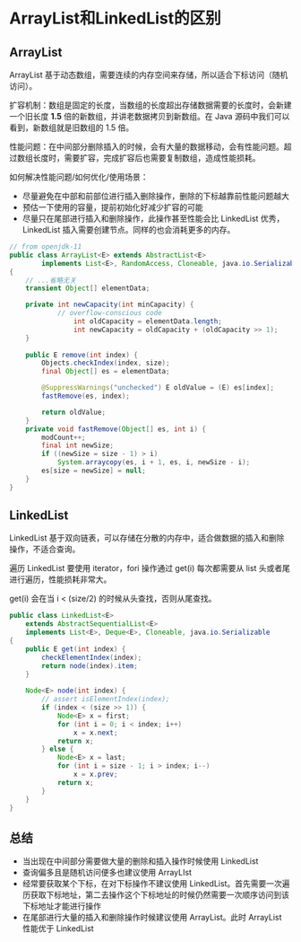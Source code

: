 # ArrayList和LinkedList的区别

## ArrayList

ArrayList 基于动态数组，需要连续的内存空间来存储，所以适合下标访问（随机访问）。

扩容机制：数组是固定的长度，当数组的长度超出存储数据需要的长度时，会新建一个旧长度 **1.5** 倍的新数组，并讲老数据拷贝到新数组。在 Java 源码中我们可以看到，新数组就是旧数组的 1.5 倍。

性能问题：在中间部分删除插入的时候，会有大量的数据移动，会有性能问题。超过数组长度时，需要扩容，完成扩容后也需要复制数组，造成性能损耗。

如何解决性能问题/如何优化/使用场景：

- 尽量避免在中部和前部位进行插入删除操作，删除的下标越靠前性能问题越大
- 预估一下使用的容量，提前初始化好减少扩容的可能
- 尽量只在尾部进行插入和删除操作，此操作甚至性能会比 LinkedList 优秀，LinkedList 插入需要创建节点。同样的也会消耗更多的内存。

```java
// from openjdk-11
public class ArrayList<E> extends AbstractList<E>
        implements List<E>, RandomAccess, Cloneable, java.io.Serializable
{
    // ...省略无关
    transient Object[] elementData;

    private int newCapacity(int minCapacity) {
            // overflow-conscious code
				int oldCapacity = elementData.length;
				int newCapacity = oldCapacity + (oldCapacity >> 1);          
    }
  
  	public E remove(int index) {
        Objects.checkIndex(index, size);
        final Object[] es = elementData;

        @SuppressWarnings("unchecked") E oldValue = (E) es[index];
        fastRemove(es, index);

        return oldValue;
    }
  	private void fastRemove(Object[] es, int i) {
        modCount++;
        final int newSize;
        if ((newSize = size - 1) > i)
            System.arraycopy(es, i + 1, es, i, newSize - i);
        es[size = newSize] = null;
    }
}

```



## LinkedList

LinkedList 基于双向链表，可以存储在分散的内存中，适合做数据的插入和删除操作，不适合查询。

遍历 LinkedList 要使用 iterator，fori 操作通过 get(i) 每次都需要从 list 头或者尾进行遍历，性能损耗非常大。

get(i) 会在当 i < (size/2) 的时候从头查找，否则从尾查找。

```java
public class LinkedList<E>
    extends AbstractSequentialList<E>
    implements List<E>, Deque<E>, Cloneable, java.io.Serializable
{
  	public E get(int index) {
        checkElementIndex(index);
        return node(index).item;
    }
  
  	Node<E> node(int index) {
        // assert isElementIndex(index);
        if (index < (size >> 1)) {
            Node<E> x = first;
            for (int i = 0; i < index; i++)
                x = x.next;
            return x;
        } else {
            Node<E> x = last;
            for (int i = size - 1; i > index; i--)
                x = x.prev;
            return x;
        }
    }
}
```



## 总结

- 当出现在中间部分需要做大量的删除和插入操作时候使用 LinkedList
- 查询偏多且是随机访问便多也建议使用 ArrayLIst
- 经常要获取某个下标，在对下标操作不建议使用 LinkedList。首先需要一次遍历获取下标地址，第二去操作这个下标地址的时候仍然需要一次顺序访问到该下标地址才能进行操作
- 在尾部进行大量的插入和删除操作时候建议使用 ArrayList。此时 ArrayList 性能优于 LinkedList